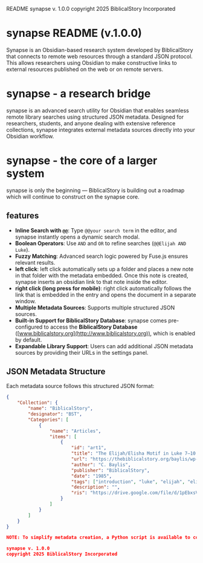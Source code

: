 README
synapse v. 1.0.0
copyright 2025 BiblicalStory Incorporated

# synapse README (v.1.0.0)


Synapse is an Obsidian-based research system developed by BiblicalStory that connects to remote web resources through a standard JSON protocol. This allows researchers using Obsidian to make constructive links to external resources published on the web or on remote servers.


# synapse - a research bridge 

synapse is an advanced search utility for Obsidian that enables seamless remote library searches using structured JSON metadata. Designed for researchers, students, and anyone dealing with extensive reference collections, synapse integrates external metadata sources directly into your Obsidian workflow.


# synapse - the core of a larger system

synapse is only the beginning — BiblicalStory is building out a roadmap which will continue to construct on the synapse core.


## features

- **Inline Search with `@@`**: Type `@@your search term` in the editor, and synapse instantly opens a dynamic search modal.
- **Boolean Operators**: Use `AND` and `OR` to refine searches (`@@Elijah AND Luke`).
- **Fuzzy Matching**: Advanced search logic powered by Fuse.js ensures relevant results.
- **left click**: left click automatically sets up a folder and places a new note in that folder with the metadata embedded. Once this note is created, synapse inserts an obsidian link to that note inside the editor.
- **right click (long press for mobile)**: right click automatically follows the link that is embedded in the entry and opens the document in a separate window.
- **Multiple Metadata Sources**: Supports multiple structured JSON sources.
- **Built-in Support for BiblicalStory Database**: synapse comes pre-configured to access the **BiblicalStory Database** ([www.biblicalstory.org](http://www.biblicalstory.org)), which is enabled by default.
- **Expandable Library Support**: Users can add additional JSON metadata sources by providing their URLs in the settings panel.

## JSON Metadata Structure

Each metadata source follows this structured JSON format:

```json
{
    "Collection": {
        "name": "BiblicalStory",
        "designator": "BST",
        "Categories": [
            {
                "name": "Articles",
                "items": [
                    {
                        "id": "art1",
                        "title": "The Elijah/Elisha Motif in Luke 7–10 as Related to the Purpose of the Book of Luke",
                        "url": "https://thebiblicalstory.org/baylis/wp-content/uploads/2015/06/Elijah_Elisha_Luke_Thesis_Baylis_1985.pdf",
                        "author": "C. Baylis",
                        "publisher": "BiblicalStory",
                        "date": "1985",
                        "tags": ["introduction", "luke", "elijah", "elisha", "kings"],
                        "description": "",
                        "ris": "https://drive.google.com/file/d/1pEbxsVb5id47rh4pf0xS5HX7mXadrPfV/view"
                    }
                ]
            }
        ]
    }
}

NOTE: To simplify metadata creation, a Python script is available to convert structured spreadsheets into the required JSON format. Alternatively users may write their own.

synapse v. 1.0.0
copyright 2025 BiblicalStory Incorporated